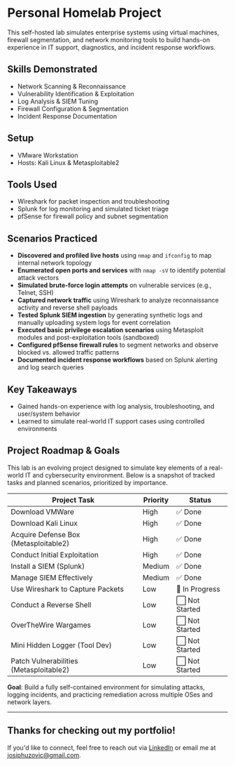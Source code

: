 # Personal Homelab Project
This self-hosted lab simulates enterprise systems using virtual machines, firewall segmentation, and network monitoring tools to build hands-on experience in IT support, diagnostics, and incident response workflows.

## Skills Demonstrated
- Network Scanning & Reconnaissance
- Vulnerability Identification & Exploitation
- Log Analysis & SIEM Tuning
- Firewall Configuration & Segmentation
- Incident Response Documentation


## Setup
- VMware Workstation
- Hosts: Kali Linux & Metasploitable2

## Tools Used
- Wireshark for packet inspection and troubleshooting
- Splunk for log monitoring and simulated ticket triage
- pfSense for firewall policy and subnet segmentation

## Scenarios Practiced
- **Discovered and profiled live hosts** using `nmap` and `ifconfig` to map internal network topology
- **Enumerated open ports and services** with `nmap -sV` to identify potential attack vectors
- **Simulated brute-force login attempts** on vulnerable services (e.g., Telnet, SSH)
- **Captured network traffic** using Wireshark to analyze reconnaissance activity and reverse shell payloads
- **Tested Splunk SIEM ingestion** by generating synthetic logs and manually uploading system logs for event correlation
- **Executed basic privilege escalation scenarios** using Metasploit modules and post-exploitation tools (sandboxed)
- **Configured pfSense firewall rules** to segment networks and observe blocked vs. allowed traffic patterns
- **Documented incident response workflows** based on Splunk alerting and log search queries


## Key Takeaways
- Gained hands-on experience with log analysis, troubleshooting, and user/system behavior
- Learned to simulate real-world IT support cases using controlled environments

## Project Roadmap & Goals

This lab is an evolving project designed to simulate key elements of a real-world IT and cybersecurity environment. Below is a snapshot of tracked tasks and planned scenarios, prioritized by importance.

| Project Task                             | Priority | Status       |
|------------------------------------------|----------|--------------|
| Download VMWare                          | High     | ✅ Done       |
| Download Kali Linux                      | High     | ✅ Done       |
| Acquire Defense Box (Metasploitable2)    | High     | ✅ Done       |
| Conduct Initial Exploitation             | High     | ✅ Done       |
| Install a SIEM (Splunk)                  | Medium   | ✅ Done       |
| Manage SIEM Effectively                  | Medium   | ✅ Done       |
| Use Wireshark to Capture Packets         | Low      | 🔄 In Progress |
| Conduct a Reverse Shell                  | Low      | ⬜ Not Started |
| OverTheWire Wargames                     | Low      | ⬜ Not Started |
| Mini Hidden Logger (Tool Dev)            | Low      | ⬜ Not Started |
| Patch Vulnerabilities (Metasploitable2)  | Low      | ⬜ Not Started |

**Goal**: Build a fully self-contained environment for simulating attacks, logging incidents, and practicing remediation across multiple OSes and network layers.

---
## Thanks for checking out my portfolio!  
If you'd like to connect, feel free to reach out via [LinkedIn](https://www.linkedin.com/in/josip-huzovic/) or email me at josiphuzovic@gmail.com.
